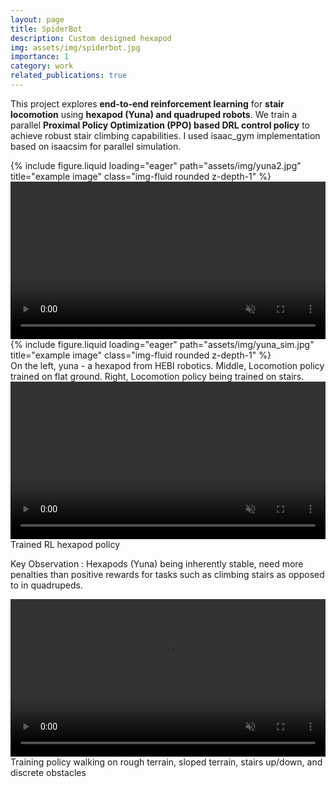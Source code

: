 ```yaml
---
layout: page
title: SpiderBot
description: Custom designed hexapod
img: assets/img/spiderbot.jpg
importance: 1
category: work
related_publications: true
---
```


This project explores **end-to-end reinforcement learning** for **stair locomotion** using **hexapod (Yuna) and quadruped robots**. We train a parallel **Proximal Policy Optimization (PPO) based DRL control policy** to achieve robust stair climbing capabilities.
I used isaac_gym implementation based on isaacsim for parallel simulation. 


<!-- To give your project a background in the portfolio page, just add the img tag to the front matter like so:

    ---
    layout: page
    title: project
    description: a project with a background image
    img: /assets/img/12.jpg
    --- -->

<div class="row">
    <!-- Left Image -->
    <div class="col-sm mt-3 mt-md-0">
        {% include figure.liquid loading="eager" path="assets/img/yuna2.jpg" title="example image" class="img-fluid rounded z-depth-1" %}
    </div>

<!-- Middle Video -->
<div class="col-sm mt-3 mt-md-0">
    <video autoplay loop muted playsinline class="img-fluid rounded z-depth-1" style="width: 100%; max-height: 100%;">
        <source src="{{ 'assets/video/yuna_flat.mp4' | relative_url }}" type="video/mp4">
        Your browser does not support the video tag.
    </video>
</div>


<!-- Right Image -->
<div class="col-sm mt-3 mt-md-0">
        {% include figure.liquid loading="eager" path="assets/img/yuna_sim.jpg" title="example image" class="img-fluid rounded z-depth-1" %}
    </div>
</div>

<div class="caption">
    On the left, yuna - a hexapod from HEBI robotics. Middle, Locomotion policy trained on flat ground. Right, Locomotion policy being trained on stairs.
</div>

<div class="row">
    <div class="col-sm mt-3 mt-md-0">
        <video autoplay loop muted playsinline class="img-fluid rounded z-depth-1" style="width: 100%;">
            <source src="{{ 'assets/video/yuna_stairs2.mp4' | relative_url }}" type="video/mp4">
            Your browser does not support the video tag.
        </video>
    </div>
</div>
<div class="caption">
    Trained RL hexapod policy
</div>

Key Observation : Hexapods (Yuna) being inherently stable, need more penalties than positive rewards for tasks such as climbing stairs as opposed to in quadrupeds.

<div class="row">
    <div class="col-sm mt-3 mt-md-0">
        <video autoplay loop muted playsinline class="img-fluid rounded z-depth-1" style="width: 100%;">
            <source src="{{ 'assets/video/yuna_stairs2.mp4' | relative_url }}" type="video/mp4">
            Your browser does not support the video tag.
        </video>
    </div>
</div>
<div class="caption">
    Training policy walking on rough terrain, sloped terrain, stairs up/down, and discrete obstacles
</div>

<!-- </div>
<!-- <div class="caption">
    You can also have artistically styled 2/3 + 1/3 images, like these.
</div>

The code is simple.
Just wrap your images with `<div class="col-sm">` and place them inside `<div class="row">` (read more about the <a href="https://getbootstrap.com/docs/4.4/layout/grid/">Bootstrap Grid</a> system).
To make images responsive, add `img-fluid` class to each; for rounded corners and shadows use `rounded` and `z-depth-1` classes.
Here's the code for the last row of images above:

{% raw %}

```html
<div class="row justify-content-sm-center">
  <div class="col-sm-8 mt-3 mt-md-0">
    {% include figure.liquid path="assets/img/6.jpg" title="example image" class="img-fluid rounded z-depth-1" %}
  </div>
  <div class="col-sm-4 mt-3 mt-md-0">
    {% include figure.liquid path="assets/img/11.jpg" title="example image" class="img-fluid rounded z-depth-1" %}
  </div>
</div>
<!-- ``` --> 

<!-- {% endraw %} -->
